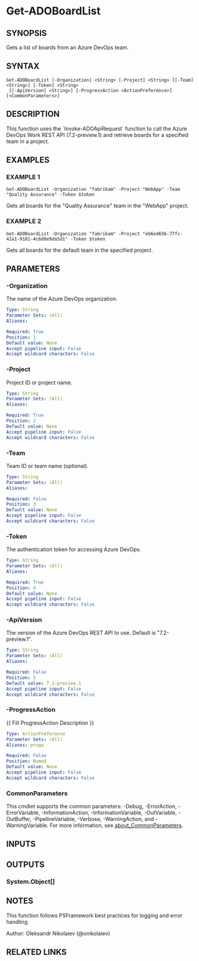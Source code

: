 ﻿---
external help file: ado.core-help.xml
Module Name: ado.core
online version:
schema: 2.0.0
---

# Get-ADOBoardList

## SYNOPSIS
Gets a list of boards from an Azure DevOps team.

## SYNTAX

```
Get-ADOBoardList [-Organization] <String> [-Project] <String> [[-Team] <String>] [-Token] <String>
 [[-ApiVersion] <String>] [-ProgressAction <ActionPreference>] [<CommonParameters>]
```

## DESCRIPTION
This function uses the \`Invoke-ADOApiRequest\` function to call the Azure DevOps Work REST API (7.2-preview.1) and retrieve boards for a specified team in a project.

## EXAMPLES

### EXAMPLE 1
```
Get-ADOBoardList -Organization "fabrikam" -Project "WebApp" -Team "Quality Assurance" -Token $token
```

Gets all boards for the "Quality Assurance" team in the "WebApp" project.

### EXAMPLE 2
```
Get-ADOBoardList -Organization "fabrikam" -Project "eb6e4656-77fc-42a1-9181-4c6d8e9da5d1" -Token $token
```

Gets all boards for the default team in the specified project.

## PARAMETERS

### -Organization
The name of the Azure DevOps organization.

```yaml
Type: String
Parameter Sets: (All)
Aliases:

Required: True
Position: 1
Default value: None
Accept pipeline input: False
Accept wildcard characters: False
```

### -Project
Project ID or project name.

```yaml
Type: String
Parameter Sets: (All)
Aliases:

Required: True
Position: 2
Default value: None
Accept pipeline input: False
Accept wildcard characters: False
```

### -Team
Team ID or team name (optional).

```yaml
Type: String
Parameter Sets: (All)
Aliases:

Required: False
Position: 3
Default value: None
Accept pipeline input: False
Accept wildcard characters: False
```

### -Token
The authentication token for accessing Azure DevOps.

```yaml
Type: String
Parameter Sets: (All)
Aliases:

Required: True
Position: 4
Default value: None
Accept pipeline input: False
Accept wildcard characters: False
```

### -ApiVersion
The version of the Azure DevOps REST API to use.
Default is "7.2-preview.1".

```yaml
Type: String
Parameter Sets: (All)
Aliases:

Required: False
Position: 5
Default value: 7.2-preview.1
Accept pipeline input: False
Accept wildcard characters: False
```

### -ProgressAction
{{ Fill ProgressAction Description }}

```yaml
Type: ActionPreference
Parameter Sets: (All)
Aliases: proga

Required: False
Position: Named
Default value: None
Accept pipeline input: False
Accept wildcard characters: False
```

### CommonParameters
This cmdlet supports the common parameters: -Debug, -ErrorAction, -ErrorVariable, -InformationAction, -InformationVariable, -OutVariable, -OutBuffer, -PipelineVariable, -Verbose, -WarningAction, and -WarningVariable. For more information, see [about_CommonParameters](http://go.microsoft.com/fwlink/?LinkID=113216).

## INPUTS

## OUTPUTS

### System.Object[]
## NOTES
This function follows PSFramework best practices for logging and error handling.

Author: Oleksandr Nikolaiev (@onikolaiev)

## RELATED LINKS
